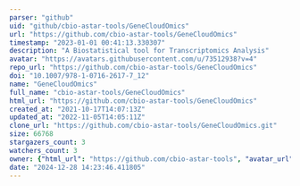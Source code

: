 ```yaml
---
parser: "github"
uid: "github/cbio-astar-tools/GeneCloudOmics"
url: "https://github.com/cbio-astar-tools/GeneCloudOmics"
timestamp: "2023-01-01 00:41:13.330307"
description: "A Biostatistical tool for Transcriptomics Analysis"
avatar: "https://avatars.githubusercontent.com/u/73512938?v=4"
repo_url: "https://github.com/cbio-astar-tools/GeneCloudOmics"
doi: "10.1007/978-1-0716-2617-7_12"
name: "GeneCloudOmics"
full_name: "cbio-astar-tools/GeneCloudOmics"
html_url: "https://github.com/cbio-astar-tools/GeneCloudOmics"
created_at: "2021-10-17T14:07:13Z"
updated_at: "2022-11-05T14:05:11Z"
clone_url: "https://github.com/cbio-astar-tools/GeneCloudOmics.git"
size: 66768
stargazers_count: 3
watchers_count: 3
owner: {"html_url": "https://github.com/cbio-astar-tools", "avatar_url": "https://avatars.githubusercontent.com/u/73512938?v=4", "login": "cbio-astar-tools", "type": "Organization"}
date: "2024-12-28 14:23:46.411805"
---
```


